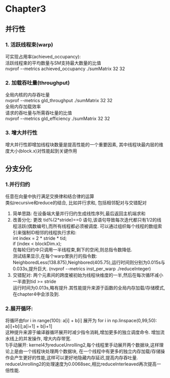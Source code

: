 # Chapter3  
## 并行性  
### 1. 活跃线程束(warp)  
可实现占用率(achieved_occupancy):  
活跃线程束的平均数量与SM支持最大数量的比值  
nvprof --metrics achieved_occupancy ./sumMatrix 32 32  
### 2. 加载吞吐量(throughput)
全局内核的内存吞吐量  
nvprof --metrics gld_throughput ./sumMatrix 32 32  
全局内存加载效率  
请求的吞吐量与所需吞吐量的比值  
nvprof --metrics gld_efficiency ./sumMatrix 32 32  
### 3. 增大并行性  
增大并行性即增加线程块数量是提高性能的一个重要因素, 其中线程块最内层的维度大小(block.x)对性能起到关键作用  
## 分支分化  
### 1.并行归约  
任意在向量中执行满足交换律和结合律的运算  
类似recursive和reduce的结合, 比如并行求和, 包括相邻配对与交错配对  
1) 简单思路: 在设备端大量并行归约生成线性序列,最后返回主机端求和  
2) 改善分化: 更改 tid%(2*stride)==0 语句,该语句导致每次迭代都只有1/2的线程活跃(偶数编号),而所有线程都必须被调度.
可以通过组织每个线程的数组索引来强制ID相邻的线程执行求和:  
int index = 2 * stride * tid;  
if (index < blockDim.x);  
在每轮归约中只调用一半线程束,剩下的空闲,则总指令数降低.  
测试结果显示,在每个warp里执行的指令数: NeighboredLess(138.875),Neighbored(405.75),运行时间则分别为0.015s与0.033s,提升巨大. (nvprof --metrics inst_per_warp ./reduceInteger)  
3) 交错配对: 两个元素间的跨度被初始为线程块维度的一半,然后在每次循环减小一半直到tid >= stride  
运行时间为0.013s,略有提升.其性能提升来源于函数的全局内存加载/存储模式,在chapter4中会涉及到.  
### 2.展开循环:  
将循环由for i in range(100): a[i] + b[i] 展开为 for i in np.linspace(0,99,50): a[i]+b[i];a[i+1] + b[i+1]  
这种提升来源于编译器循环展开时减少指令消耗,增加更多的独立调度命令. 增加流水线上的并发操作, 增大内存带宽.  
1)手动展开: kernel4为reduceUnrolling2,每个线程里手动展开两个数据块,这样理论上是由一个线程块处理两个数据块,
在一个线程中有更多的独立内存加载/存储操作会产生更好的性能,这样可以更好地隐藏内存延迟,提高内存吞吐量. reduceUnrolling2的处理速度为0.0068sec,相比reduceInterleaved再次提高一倍性能.  








